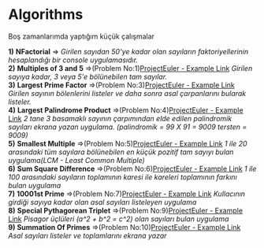 # Algorithms
Boş zamanlarımda yaptığım küçük çalışmalar

**1)**  **NFactorial** => *Girilen sayıdan 50'ye kadar olan sayıların faktoriyellerinin hesaplandığı bir console uygulamasıdır.* <br/>
**2)**  **Multiples of 3 and 5** =>(Problem No:1)[ProjectEuler - Example Link](https://projecteuler.net/problem=1) *Girilen sayıya kadar, 3 veya 5'e bölünebilen tam sayılar.* <br/>
**3)**  **Largest Prime Factor** =>(Problem No:3)[ProjectEuler - Example Link](https://projecteuler.net/problem=3) *Girilen sayının bölenlerini listeler ve daha sonra asal çarpanlarını bularak listeler.* <br/>
**4)**  **Largest Palindrome Product** =>(Problem No:4)[ProjectEuler - Example Link](https://projecteuler.net/problem=4) *2 tane 3 basamaklı sayının çarpımından elde edilen palindromik sayıları ekrana yazan uygulama. (palindromik = 99 X 91 = 9009 tersten = 9009)* <br/>
**5)**  **Smallest Multiple** =>(Problem No:5)[ProjectEuler - Example Link](https://projecteuler.net/problem=5) *1 ile 20 arasındaki tüm sayılara bölünebilen en küçük pozitif tam sayıyı bulan uygulama(LCM - Least Common Multiple)* <br/>
**6)**  **Sum Square Difference** =>(Problem No:6)[ProjectEuler - Example Link](https://projecteuler.net/problem=6) *1 ile 100 arasındaki sayıların toplamının karesi ile kareleri toplamının farkını bulan uygulama* <br/>
**7)**  **10001st Prime** =>(Problem No:7)[ProjectEuler - Example Link](https://projecteuler.net/problem=7) *Kullacının girdiği sayıya kadar olan asal sayıları listeleyen uygulama* <br/>
**8)**  **Special Pythagorean Triplet** =>(Problem No:9)[ProjectEuler - Example Link](https://projecteuler.net/problem=9) *Pisagor üçlüleri (a^2 + b^2 = c^2) olan sayıları bulan uygulama* <br/>
**9) Summation Of Primes** =>(Problem No:10)[ProjectEuler - Example Link](https://projecteuler.net/problem=10) *Asal sayıları listeler ve toplamlarını ekrana yazar* <br/>
